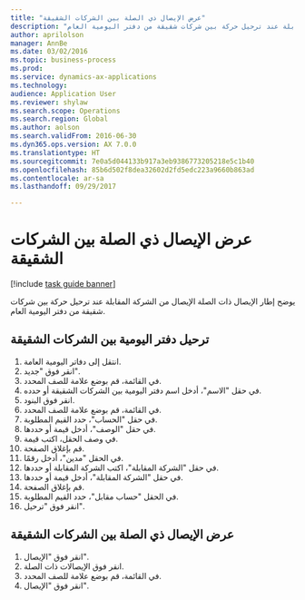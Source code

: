 ```yaml
--- 
title: "‏‫عرض الإيصال ذي الصلة بين الشركات الشقيقة‬"
description: "يوضح إطار الإيصال ذات الصلة الإيصال من الشركة المقابلة عند ترحيل حركة بين شركات شقيقة من دفتر اليومية العام."
author: aprilolson
manager: AnnBe
ms.date: 03/02/2016
ms.topic: business-process
ms.prod: 
ms.service: dynamics-ax-applications
ms.technology: 
audience: Application User
ms.reviewer: shylaw
ms.search.scope: Operations
ms.search.region: Global
ms.author: aolson
ms.search.validFrom: 2016-06-30
ms.dyn365.ops.version: AX 7.0.0
ms.translationtype: HT
ms.sourcegitcommit: 7e0a5d044133b917a3eb9386773205218e5c1b40
ms.openlocfilehash: 85b6d502f8dea32602d2fd5edc223a9660b863ad
ms.contentlocale: ar-sa
ms.lasthandoff: 09/29/2017

---
```

# <a name="view-a-related-intercompany-voucher-from-a-journal"></a>‏‫عرض الإيصال ذي الصلة بين الشركات الشقيقة‬

[!include [task guide banner](../../includes/task-guide-banner.md)]

يوضح إطار الإيصال ذات الصلة الإيصال من الشركة المقابلة عند ترحيل حركة بين شركات شقيقة من دفتر اليومية العام.


## <a name="post-an-intercompany-journal"></a>ترحيل دفتر اليومية بين الشركات الشقيقة
1. انتقل إلى دفاتر اليومية العامة.
2. انقر فوق "جديد".
3. في القائمة، قم بوضع علامة للصف المحدد.
4. في حقل "الاسم"، أدخل اسم دفتر اليومية بين الشركات الشقيقة أو حدده.
5. انقر فوق البنود.
6. في القائمة، قم بوضع علامة للصف المحدد.
7. في حقل "الحساب"، حدد القيم المطلوبة.
8. في حقل "الوصف"، أدخل قيمة أو حددها.
9. في وصف الحقل، اكتب قيمة.
10. قم بإغلاق الصفحة.
11. في الحقل "مدين"، أدخل رقمًا.
12. في حقل "الشركة المقابلة"، اكتب الشركة المقابلة أو حددها.
13. في حقل "الشركة المقابلة"، أدخل قيمة أو حددها.
14. قم بإغلاق الصفحة.
15. في الحقل "حساب مقابل"، حدد القيم المطلوبة.
16. انقر فوق "ترحيل".

## <a name="view-related-intercompany-voucher"></a>عرض الإيصال ذي الصلة بين الشركات الشقيقة
1. انقر فوق "الإيصال".
2. انقر فوق الإيصالات ذات الصلة.
3. في القائمة، قم بوضع علامة للصف المحدد.
4. انقر فوق "الإيصال".


